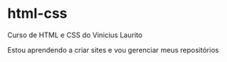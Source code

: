 # html-css
Curso de HTML e CSS do Vinicius Laurito

Estou aprendendo a criar sites e vou gerenciar meus repositórios